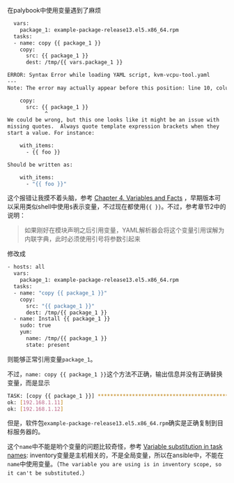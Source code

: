 在palybook中使用变量遇到了麻烦

```bash
  vars:
    package_1: example-package-release13.el5.x86_64.rpm
  tasks:
  - name: copy {{ package_1 }}
    copy:
      src: {{ package_1 }}
      dest: /tmp/{{ vars.package_1 }}	
```

```bash
ERROR: Syntax Error while loading YAML script, kvm-vcpu-tool.yaml
---
Note: The error may actually appear before this position: line 10, column 13

    copy:
      src: {{ package_1 }}
            ^
We could be wrong, but this one looks like it might be an issue with
missing quotes.  Always quote template expression brackets when they
start a value. For instance:

    with_items:
      - {{ foo }}

Should be written as:

    with_items:
      - "{{ foo }}"
```

这个报错让我摸不着头脑，参考 [Chapter 4. Variables and Facts](https://www.safaribooksonline.com/library/view/ansible-up-and/9781491915318/ch04.html) ，早期版本可以采用类似shell中使用`$`表示变量，不过现在都使用`{{ }}`。不过，参考章节2中的说明：

> 如果刚好在模块声明之后引用变量，YAML解析器会将这个变量引用误解为内联字典，此时必须使用引号将参数引起来

修改成 

```bash
- hosts: all
  vars:
    package_1: example-package-release13.el5.x86_64.rpm
  tasks:
  - name: "copy {{ package_1 }}"
    copy:
      src: "{{ package_1 }}"
      dest: /tmp/{{ package_1 }}
  - name: Install {{ package_1 }}
    sudo: true
    yum:
      name: /tmp/{{ package_1 }}
      state: present
```

则能够正常引用变量`package_1`。

不过，`name: copy {{ package_1 }}`这个方法不正确，输出信息并没有正确替换变量，而是显示

```bash
TASK: [copy {{ package_1 }}] **************************************************
ok: [192.168.1.11]
ok: [192.168.1.12]
```

但是，软件包`example-package-release13.el5.x86_64.rpm`确实是正确复制到目标服务器的。

这个`name`中不能是哟个变量的问题比较奇怪，参考 [Variable substitution in task names](https://github.com/ansible/ansible/issues/3103): inventory变量是主机相关的，不是全局变量，所以在ansible中，不能在`name`中使用变量。（`The variable you are using is in inventory scope, so it can't be substituted.`）